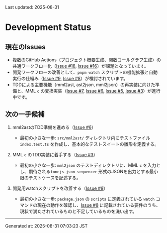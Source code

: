 Last updated: 2025-08-31

# Development Status

## 現在のIssues
- 複数のGitHub Actions（プロジェクト概要生成、関数コールグラフ生成）の共通ワークフロー化（[Issue #18](issue-notes/18.md), [Issue #16](issue-notes/16.md)）が課題となっています。
- 開発ワークフローの改善として、`pnpm watch` スクリプトの機能拡張と自動実行の仕組み（[Issue #9](issue-notes/9.md), [Issue #8](issue-notes/8.md)）が検討されています。
- TDDによる主要機能（mml2ast, ast2json, mml2json）の再実装に向けた準備と、MML `c` の変換実装（[Issue #7](issue-notes/7.md), [Issue #6](issue-notes/6.md), [Issue #5](issue-notes/5.md), [Issue #3](issue-notes/3.md)）が進行中です。

## 次の一手候補
1. mml2astのTDD準備を進める（[Issue #6](issue-notes/6.md)）
   - 最初の小さな一歩: `src/mml2ast/` ディレクトリ内にテストファイル `index.test.ts` を作成し、基本的なテストスイートの雛形を定義する。

2. MML `c` のTDD実装に着手する（[Issue #3](issue-notes/3.md)）
   - 最初の小さな一歩: `mml2json` のテストディレクトリに、MML `c` を入力とし、期待される`tonejs-json-sequencer` 形式のJSONを出力とする最小限のテストケースを記述する。

3. 開発用watchスクリプトを改善する（[Issue #8](issue-notes/8.md)）
   - 最初の小さな一歩: `package.json` の `scripts` に定義されている `watch` コマンドの現在の動作を確認し、[Issue #8](issue-notes/8.md) に記載されている要件のうち、現状で満たされているものと不足しているものを洗い出す。

---
Generated at: 2025-08-31 07:03:23 JST
